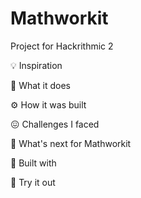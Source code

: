 # Mathworkit
Project for Hackrithmic 2


💡 Inspiration

🔢 What it does

⚙️ How it was built

😖 Challenges I faced

💭 What's next for Mathworkit

🔧 Built with

🔗 Try it out
